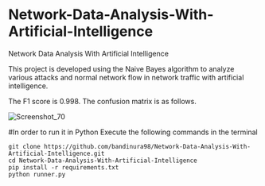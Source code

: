 # Network-Data-Analysis-With-Artificial-Intelligence
Network Data Analysis With Artificial Intelligence


This project is developed using the Naive Bayes algorithm to analyze various attacks and normal network flow in network traffic with artificial intelligence. 

The F1 score is 0.998. The confusion matrix is as follows. 

![Screenshot_70](https://github.com/bandinura98/Network-Data-Analysis-With-Artificial-Intelligence/assets/55794448/bb68180f-be0a-475a-9eea-e9fb2463d31f)

#In order to run it in Python
Execute the following commands in the terminal

```
git clone https://github.com/bandinura98/Network-Data-Analysis-With-Artificial-Intelligence.git
cd Network-Data-Analysis-With-Artificial-Intelligence
pip install -r requirements.txt
python runner.py
```
